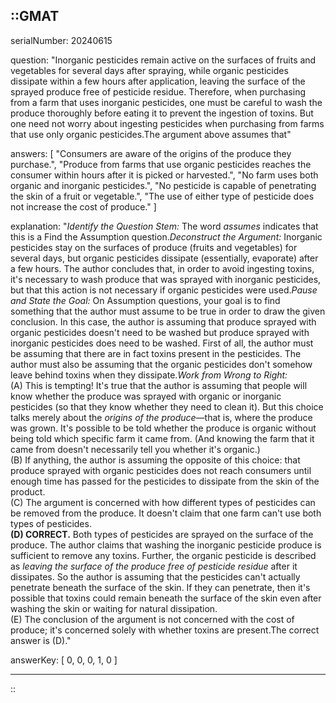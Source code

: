 ::GMAT
---


serialNumber: 20240615

question: "Inorganic pesticides remain active on the surfaces of fruits and vegetables for several days after spraying, while organic pesticides dissipate within a few hours after application, leaving the surface of the sprayed produce free of pesticide residue. Therefore, when purchasing from a farm that uses inorganic pesticides, one must be careful to wash the produce thoroughly before eating it to prevent the ingestion of toxins. But one need not worry about ingesting pesticides when purchasing from farms that use only organic pesticides.The argument above assumes that"

answers: [
  "Consumers are aware of the origins of the produce they purchase.",
  "Produce from farms that use organic pesticides reaches the consumer within hours after it is picked or harvested.",
  "No farm uses both organic and inorganic pesticides.",
  "No pesticide is capable of penetrating the skin of a fruit or vegetable.",
  "The use of either type of pesticide does not increase the cost of produce."
]

explanation: "<i>Identify the Question Stem:</i> The word <i>assumes</i> indicates that this is a Find the Assumption question.<i>Deconstruct the Argument:</i> Inorganic pesticides stay on the surfaces of produce (fruits and vegetables) for several days, but organic pesticides dissipate (essentially, evaporate) after a few hours. The author concludes that, in order to avoid ingesting toxins, it's necessary to wash produce that was sprayed with inorganic pesticides, but that this action is not necessary if organic pesticides were used.<i>Pause and State the Goal:</i> On Assumption questions, your goal is to find something that the author must assume to be true in order to draw the given conclusion. In this case, the author is assuming that produce sprayed with organic pesticides doesn't need to be washed but produce sprayed with inorganic pesticides does need to be washed. First of all, the author must be assuming that there are in fact toxins present in the pesticides. The author must also be assuming that the organic pesticides don't somehow leave behind toxins when they dissipate.<i>Work from Wrong to Right:</i><br>(A) This is tempting! It's true that the author is assuming that people will know whether the produce was sprayed with organic or inorganic pesticides (so that they know whether they need to clean it). But this choice talks merely about the <i>origins of the produce</i>—that is, where the produce was grown. It's possible to be told whether the produce is organic without being told which specific farm it came from. (And knowing the farm that it came from doesn't necessarily tell you whether it's organic.)<br>(B) If anything, the author is assuming the opposite of this choice: that produce sprayed with organic pesticides does not reach consumers until enough time has passed for the pesticides to dissipate from the skin of the product.<br>(C) The argument is concerned with how different types of pesticides can be removed from the produce. It doesn't claim that one farm can't use both types of pesticides.<br><b>(D) CORRECT.</b> Both types of pesticides are sprayed on the surface of the produce. The author claims that washing the inorganic pesticide produce is sufficient to remove any toxins. Further, the organic pesticide is described as <i>leaving the surface of the produce free of pesticide residue</i> after it dissipates. So the author is assuming that the pesticides can't actually penetrate beneath the surface of the skin. If they can penetrate, then it's possible that toxins could remain beneath the surface of the skin even after washing the skin or waiting for natural dissipation.<br>(E) The conclusion of the argument is not concerned with the cost of produce; it's concerned solely with whether toxins are present.The correct answer is (D)."

answerKey: [
  0, 
  0, 
  0, 
  1, 
  0
]



---
::